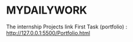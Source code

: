 # MYDAILYWORK
The internship Projects link
First Task (portfolio) : http://127.0.0.1:5500/Portfolio.html
